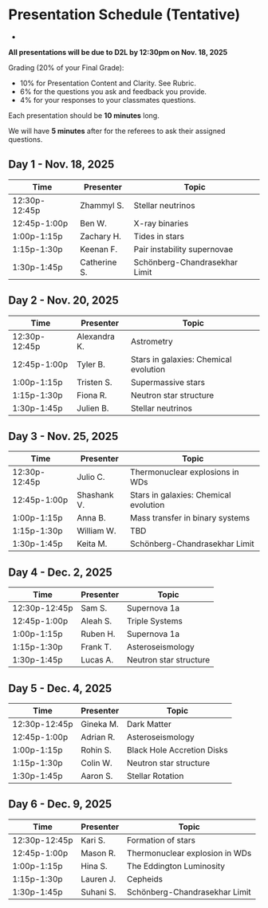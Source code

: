 # Presentation Schedule (Tentative)
-


**All presentations will be due to D2L by 12:30pm on Nov. 18, 2025**

Grading (20% of your Final Grade): 

* 10% for Presentation Content and Clarity. See Rubric.
* 6% for the questions you ask and feedback you provide.
* 4% for your responses to your classmates questions.

Each presentation should be **10 minutes** long. 

We will have **5 minutes** after for the referees to ask their assigned questions.

## Day 1 - Nov. 18, 2025

| Time          | Presenter                           | Topic                           |
| ------------- | ----------------------------------- | ------------------------------- |
| 12:30p-12:45p | Zhammyl S.                          |   Stellar neutrinos             |
| 12:45p-1:00p  | Ben W.                              |   X-ray binaries                |
| 1:00p-1:15p   | Zachary H.                          |   Tides in stars                |
| 1:15p-1:30p   | Keenan F.                           |   Pair instability supernovae   |
| 1:30p-1:45p   | Catherine S.                        |   Schönberg-Chandrasekhar Limit |

        
## Day 2 - Nov. 20, 2025

| Time          | Presenter                           | Topic                           |
| ------------- | ----------------------------------- | ------------------------------- |
| 12:30p-12:45p | Alexandra K.                        |  Astrometry                     |
| 12:45p-1:00p  | Tyler B.                            |  Stars in galaxies: Chemical evolution |
| 1:00p-1:15p   | Tristen S.                          |  Supermassive stars             | 
| 1:15p-1:30p   | Fiona R.                            |  Neutron star structure         |
| 1:30p-1:45p   | Julien B.                           |  Stellar neutrinos              |

## Day 3 - Nov. 25, 2025

| Time          | Presenter                           | Topic                           |
| ------------- | ----------------------------------- | ------------------------------- |
| 12:30p-12:45p | Julio C.                            |  Thermonuclear explosions in WDs|
| 12:45p-1:00p  | Shashank V.                         |  Stars in galaxies: Chemical evolution |
| 1:00p-1:15p   | Anna B.                             |  Mass transfer in binary systems|
| 1:15p-1:30p   | William W.                          |  TBD                            |
| 1:30p-1:45p   | Keita M.                            |  Schönberg-Chandrasekhar Limit  |

## Day 4 - Dec. 2, 2025

| Time          | Presenter                           | Topic                           |
| ------------- | ----------------------------------- | ------------------------------- |
| 12:30p-12:45p | Sam S.                              |   Supernova 1a                  |
| 12:45p-1:00p  | Aleah S.                            |   Triple Systems                |
| 1:00p-1:15p   | Ruben H.                            |   Supernova 1a                  |
| 1:15p-1:30p   | Frank T.                            |   Asteroseismology              |
| 1:30p-1:45p   | Lucas A.                            |   Neutron star structure        |

## Day 5 - Dec. 4, 2025

| Time          | Presenter                           | Topic                           |
| ------------- | ----------------------------------- | ------------------------------- |
| 12:30p-12:45p | Gineka M.                           |  Dark Matter                    |
| 12:45p-1:00p  | Adrian R.                           |  Asteroseismology               |
| 1:00p-1:15p   | Rohin S.                            |  Black Hole Accretion Disks     |
| 1:15p-1:30p   | Colin W.                            |  Neutron star structure         |
| 1:30p-1:45p   | Aaron S.                            |  Stellar Rotation               |

## Day 6 - Dec. 9, 2025

| Time          | Presenter                           | Topic                           |
| ------------- | ----------------------------------- | ------------------------------- |
| 12:30p-12:45p | Kari S.                             |  Formation of stars             |
| 12:45p-1:00p  | Mason R.                            |  Thermonuclear explosion in WDs |
| 1:00p-1:15p   | Hina S.                             |  The Eddington Luminosity       |
| 1:15p-1:30p   | Lauren J.                           |  Cepheids                       |
| 1:30p-1:45p   | Suhani S.                           |  Schönberg-Chandrasekhar Limit  |